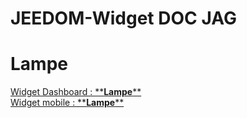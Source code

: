 # JEEDOM-Widget DOC JAG

<h1 id="Lampe">Lampe</h1>
<a href="./JEEDOM-Lampe-README.html">Widget Dashboard : **<b>Lampe</b>**</a><br/>
<a href="./JEEDOM-Lampe--mobile-README.html">Widget mobile : **<b>Lampe</b>**</a><br/>